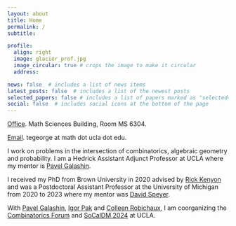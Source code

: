 ```yaml
---
layout: about
title: Home
permalink: /
subtitle: 

profile:
  align: right
  image: glacier_prof.jpg
  image_circular: true # crops the image to make it circular
  address:  

news: false  # includes a list of news items
latest_posts: false  # includes a list of the newest posts
selected_papers: false # includes a list of papers marked as "selected={true}"
social: false  # includes social icons at the bottom of the page
---
```

<p><a href='#'>Office</a>. Math Sciences Building, Room MS 6304.</p>
<p><a href='#'>Email</a>. tegeorge at math dot ucla dot edu.</p>

I work on problems in the intersection of combinatorics, algebraic geometry and probability. I am a Hedrick Assistant Adjunct Professor at UCLA where my mentor is [Pavel Galashin](https://www.math.ucla.edu/~galashin/). 

I received my PhD from Brown University in 2020 advised by [Rick Kenyon](https://gauss.math.yale.edu/~rwk25/) and was a Postdoctoral Assistant Professor at the University of Michigan from 2020 to 2023 where my mentor was [David Speyer](http://www-personal.umich.edu/~speyer/).

With [Pavel Galashin](https://www.math.ucla.edu/~galashin/), [Igor Pak](https://www.math.ucla.edu/~pak/) and [Colleen Robichaux](https://www.math.ucla.edu/~robichaux/), I am coorganizing the [Combinatorics Forum](https://www.math.ucla.edu/~galashin/ucla_comb_sem.html) and [SoCalDM 2024](https://sites.google.com/view/socaldm2024/home) at UCLA.
